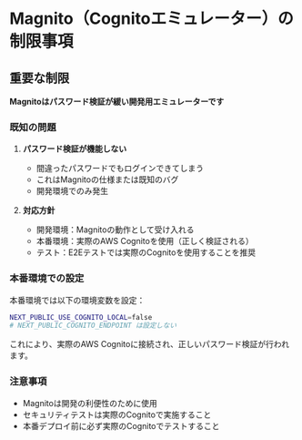 # Magnito（Cognitoエミュレーター）の制限事項

## 重要な制限

**Magnitoはパスワード検証が緩い開発用エミュレーターです**

### 既知の問題

1. **パスワード検証が機能しない**
   - 間違ったパスワードでもログインできてしまう
   - これはMagnitoの仕様または既知のバグ
   - 開発環境でのみ発生

2. **対応方針**
   - 開発環境：Magnitoの動作として受け入れる
   - 本番環境：実際のAWS Cognitoを使用（正しく検証される）
   - テスト：E2Eテストでは実際のCognitoを使用することを推奨

### 本番環境での設定

本番環境では以下の環境変数を設定：
```bash
NEXT_PUBLIC_USE_COGNITO_LOCAL=false
# NEXT_PUBLIC_COGNITO_ENDPOINT は設定しない
```

これにより、実際のAWS Cognitoに接続され、正しいパスワード検証が行われます。

### 注意事項

- Magnitoは開発の利便性のために使用
- セキュリティテストは実際のCognitoで実施すること
- 本番デプロイ前に必ず実際のCognitoでテストすること
